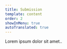 ```yaml
---
title: Submission
template: content
order: 2
showInMenu: true
autoTranslated: true
---
```

Lorem ipsum dolor sit amet..